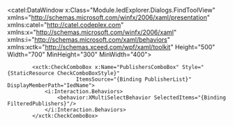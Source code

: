 <catel:DataWindow x:Class="Module.IedExplorer.Dialogs.FindToolView"
                  xmlns="http://schemas.microsoft.com/winfx/2006/xaml/presentation"
                  xmlns:catel="http://catel.codeplex.com"
                  xmlns:x="http://schemas.microsoft.com/winfx/2006/xaml"
                  xmlns:i="http://schemas.microsoft.com/xaml/behaviors"
                  xmlns:xctk="http://schemas.xceed.com/wpf/xaml/toolkit"
                  Height="500" Width="700" MinHeight="300" MinWidth="400">

<UserControl x:Class="Module.NetworkDesigner.FlowView.SubNetworkFlowView"
             xmlns="http://schemas.microsoft.com/winfx/2006/xaml/presentation"
             xmlns:x="http://schemas.microsoft.com/winfx/2006/xaml"
             xmlns:mc="http://schemas.openxmlformats.org/markup-compatibility/2006" 
             xmlns:i="http://schemas.microsoft.com/xaml/behaviors"
             xmlns:d="http://schemas.microsoft.com/expression/blend/2008"
             xmlns:views="clr-namespace:Module.NetworkDesigner.FlowView"
             xmlns:kivi="http://kivi.dev.ekra.ru"
             xmlns:scm="clr-namespace:System.ComponentModel;assembly=WindowsBase"
             xmlns:local="clr-namespace:Module.NetworkDesigner"
             xmlns:filter="http://datagridfilterlibrary.dev.ekra.ru"
             xmlns:xctk="http://schemas.xceed.com/wpf/xaml/toolkit"
             xmlns:behavior="clr-namespace:Module.NetworkDesigner.Behavior"
             xmlns:sys="clr-namespace:System;assembly=mscorlib"
             xmlns:properties="clr-namespace:Module.NetworkDesigner.Properties"
             mc:Ignorable="d" d:DesignHeight="300" d:DesignWidth="650"
             d:DataContext="{d:DesignInstance views:DesignTimeSubNetworkFlowViewModel, IsDesignTimeCreatable=True}"
             kivi:CommandBindings.CommandBindings="{Binding CommandBindings}">


            <xctk:CheckComboBox x:Name="PublishersComboBox" Style="{StaticResource CheckComboBoxStyle}"
                          ItemsSource="{Binding PublisherList}" DisplayMemberPath="IedName">
                <i:Interaction.Behaviors>
                    <behavior:XMultiSelectBehavior SelectedItems="{Binding FilteredPublishers}"/>
                </i:Interaction.Behaviors>
            </xctk:CheckComboBox>
